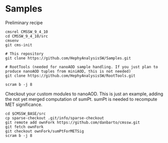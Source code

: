 # Samples

Preliminary recipe

```
cmsrel CMSSW_9_4_10
cd CMSSW_9_4_10/src
cmsenv
git cms-init

# This repository
git clone https://github.com/HephyAnalysisSW/Samples.git

# RootTools (needed for nanoAOD sample handling. If you just plan to produce nanoAOD tuples from miniAOD, this is not needed)
git clone https://github.com/HephyAnalysisSW/RootTools.git

scram b -j 8

```

Checkout your custom modules to nanoAOD. This is just an example, adding the not yet merged computation of sumPt. sumPt is needed to recompute MET significance.

```
cd $CMSSW_BASE/src
cp sparse-checkout .git/info/sparse-checkout
git remote add ownFork https://github.com/danbarto/cmssw.git
git fetch ownFork
git checkout ownFork/sumPtForMETSig
scram b -j 8
```
